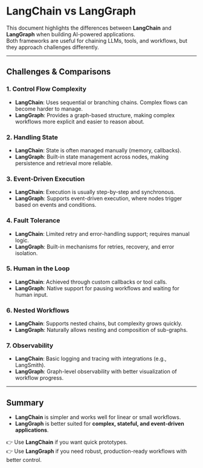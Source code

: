 # LangChain vs LangGraph

This document highlights the differences between **LangChain** and **LangGraph** when building AI-powered applications.  
Both frameworks are useful for chaining LLMs, tools, and workflows, but they approach challenges differently.  

---

## Challenges & Comparisons

### 1. Control Flow Complexity
- **LangChain**: Uses sequential or branching chains. Complex flows can become harder to manage.  
- **LangGraph**: Provides a graph-based structure, making complex workflows more explicit and easier to reason about.  

### 2. Handling State
- **LangChain**: State is often managed manually (memory, callbacks).  
- **LangGraph**: Built-in state management across nodes, making persistence and retrieval more reliable.  

### 3. Event-Driven Execution
- **LangChain**: Execution is usually step-by-step and synchronous.  
- **LangGraph**: Supports event-driven execution, where nodes trigger based on events and conditions.  

### 4. Fault Tolerance
- **LangChain**: Limited retry and error-handling support; requires manual logic.  
- **LangGraph**: Built-in mechanisms for retries, recovery, and error isolation.  

### 5. Human in the Loop
- **LangChain**: Achieved through custom callbacks or tool calls.  
- **LangGraph**: Native support for pausing workflows and waiting for human input.  

### 6. Nested Workflows
- **LangChain**: Supports nested chains, but complexity grows quickly.  
- **LangGraph**: Naturally allows nesting and composition of sub-graphs.  

### 7. Observability
- **LangChain**: Basic logging and tracing with integrations (e.g., LangSmith).  
- **LangGraph**: Graph-level observability with better visualization of workflow progress.  

---

## Summary

- **LangChain** is simpler and works well for linear or small workflows.  
- **LangGraph** is better suited for **complex, stateful, and event-driven applications**.  

👉 Use **LangChain** if you want quick prototypes.  
👉 Use **LangGraph** if you need robust, production-ready workflows with better control.  
